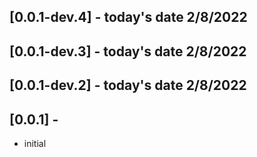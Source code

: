 ## [0.0.1-dev.4] - today's date 2/8/2022
## [0.0.1-dev.3] - today's date 2/8/2022
## [0.0.1-dev.2] - today's date 2/8/2022
## [0.0.1] - 
* initial
